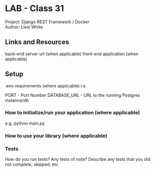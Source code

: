 # LAB - Class 31 

Project: Django REST Framework / Docker  
Author: Liesl White

## Links and Resources
back-end server url (when applicable)
front-end application (when applicable)
## Setup
.env requirements (where applicable)
i.e.

PORT - Port Number
DATABASE_URL - URL to the running Postgres instance/db
### How to initialize/run your application (where applicable)
e.g. python main.py
### How to use your library (where applicable)
### Tests
How do you run tests?
Any tests of note?
Describe any tests that you did not complete, skipped, etc
